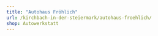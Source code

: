 ```yaml
---
title: "Autohaus Fröhlich"
url: /kirchbach-in-der-steiermark/autohaus-froehlich/
shop: Autowerkstatt
---
```

